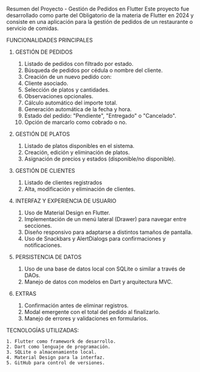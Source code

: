 Resumen del Proyecto - Gestión de Pedidos en Flutter
Este proyecto fue desarrollado como parte del Obligatorio de la materia de Flutter en 2024 y consiste en una aplicación para la gestión de pedidos de un restaurante o servicio de comidas.

FUNCIONALIDADES PRINCIPALES

  1. GESTIÓN DE PEDIDOS
     
      1. Listado de pedidos con filtrado por estado.
      2. Búsqueda de pedidos por cédula o nombre del cliente.
      3. Creación de un nuevo pedido con:
      4. Cliente asociado.
      5. Selección de platos y cantidades.
      6. Observaciones opcionales.
      7. Cálculo automático del importe total.
      8. Generación automática de la fecha y hora.
      9. Estado del pedido: "Pendiente", "Entregado" o "Cancelado".
      10. Opción de marcarlo como cobrado o no.
     
2. GESTIÓN DE PLATOS

      1. Listado de platos disponibles en el sistema.
      2. Creación, edición y eliminación de platos.
      3. Asignación de precios y estados (disponible/no disponible).

3. GESTIÓN DE CLIENTES
   
     1. Listado de clientes registrados   
     2. Alta, modificación y eliminación de clientes.

4. INTERFAZ Y EXPERIENCIA DE USUARIO

    1. Uso de Material Design en Flutter.
    2. Implementación de un menú lateral (Drawer) para navegar entre secciones.
    3. Diseño responsivo para adaptarse a distintos tamaños de pantalla.
    4. Uso de Snackbars y AlertDialogs para confirmaciones y notificaciones.

5. PERSISTENCIA DE DATOS

    1. Uso de una base de datos local con SQLite o similar a través de DAOs.
    2. Manejo de datos con modelos en Dart y arquitectura MVC.

6. EXTRAS

    1. Confirmación antes de eliminar registros.
    2. Modal emergente con el total del pedido al finalizarlo.
    3. Manejo de errores y validaciones en formularios.


TECNOLOGÍAS UTILIZADAS:

    1. Flutter como framework de desarrollo.
    2. Dart como lenguaje de programación.
    3. SQLite o almacenamiento local.
    4. Material Design para la interfaz.
    5. GitHub para control de versiones.
